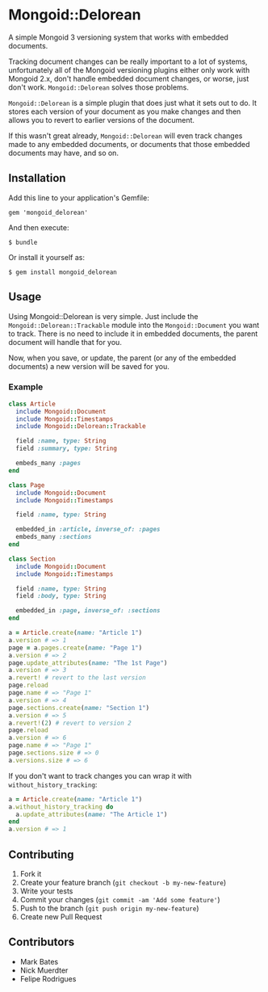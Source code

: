 # Mongoid::Delorean

A simple Mongoid 3 versioning system that works with embedded documents.

Tracking document changes can be really important to a lot of systems, unfortunately all of the Mongoid versioning plugins either only work with Mongoid 2.x, don't handle embedded document changes, or worse, just don't work. `Mongoid::Delorean` solves those problems.

`Mongoid::Delorean` is a simple plugin that does just what it sets out to do. It stores each version of your document as you make changes and then allows you to revert to earlier versions of the document.

If this wasn't great already, `Mongoid::Delorean` will even track changes made to any embedded documents, or documents that those embedded documents may have, and so on.

## Installation

Add this line to your application's Gemfile:

    gem 'mongoid_delorean'

And then execute:

    $ bundle

Or install it yourself as:

    $ gem install mongoid_delorean

## Usage

Using Mongoid::Delorean is very simple. Just include the `Mongoid::Delorean::Trackable` module into the `Mongoid::Document` you want to track. There is no need to include it in embedded documents, the parent document will handle that for you.

Now, when you save, or update, the parent (or any of the embedded documents) a new version will be saved for you.

### Example

```ruby
class Article
  include Mongoid::Document
  include Mongoid::Timestamps
  include Mongoid::Delorean::Trackable

  field :name, type: String
  field :summary, type: String

  embeds_many :pages
end

class Page
  include Mongoid::Document
  include Mongoid::Timestamps

  field :name, type: String

  embedded_in :article, inverse_of: :pages
  embeds_many :sections
end

class Section
  include Mongoid::Document
  include Mongoid::Timestamps

  field :name, type: String
  field :body, type: String

  embedded_in :page, inverse_of: :sections
end

a = Article.create(name: "Article 1")
a.version # => 1
page = a.pages.create(name: "Page 1")
a.version # => 2
page.update_attributes(name: "The 1st Page")
a.version # => 3
a.revert! # revert to the last version
page.reload
page.name # => "Page 1"
a.version # => 4
page.sections.create(name: "Section 1")
a.version # => 5
a.revert!(2) # revert to version 2
page.reload
a.version # => 6
page.name # => "Page 1"
page.sections.size # => 0
a.versions.size # => 6
```

If you don't want to track changes you can wrap it with `without_history_tracking`:

```ruby
a = Article.create(name: "Article 1")
a.without_history_tracking do
  a.update_attributes(name: "The Article 1")
end
a.version # => 1
```

## Contributing

1. Fork it
2. Create your feature branch (`git checkout -b my-new-feature`)
3. Write your tests
4. Commit your changes (`git commit -am 'Add some feature'`)
5. Push to the branch (`git push origin my-new-feature`)
6. Create new Pull Request

## Contributors

* Mark Bates
* Nick Muerdter
* Felipe Rodrigues
